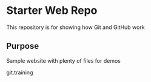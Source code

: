 # Starter Web Repo

This repository is for showing how Git and GitHub work

## Purpose

Sample website with plenty of files for demos

git.training
